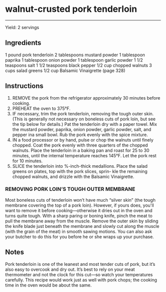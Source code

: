# walnut-crusted pork tenderloin
---
Yield: 2 servings

## Ingredients
1 pound pork tenderloin
2 tablespoons mustard powder
1 tablespoon paprika
1 tablespoon onion powder
1 tablespoon garlic powder
1 1/2 teaspoons salt
1 1/2 teaspoons black pepper
1/2 cup chopped walnuts
3 cups salad greens
1/2 cup Balsamic Vinaigrette (page 328)

## Instructions
1. REMOVE the pork from the refrigerator approximately
30 minutes before cooking.
2. PREHEAT the oven to 375°F.
3. IF necessary, trim the pork tenderloin, removing the tough
outer skin. (This is generally not necessary on boneless
cuts of pork loin, but see the tip below for details.) Pat the
tenderloin dry with a paper towel. Mix the mustard powder,
paprika, onion powder, garlic powder, salt, and pepper ina
small bowl. Rub the pork evenly with the spice mixture.
4. IN a food processor or by hand, pulse or chop the walnuts
until finely chopped. Coat the pork evenly with three
quarters of the chopped walnuts. Place the tenderloin in
a baking pan and roast for 25 to 30 minutes, until the
internal temperature reaches 145°F. Let the pork rest for 10
minutes.
5. SLICE the tenderloin into %-inch-thick medallions. Place
the salad greens on plates, top with the pork slices, sprin-
kle the remaining chopped walnuts, and drizzle with the
Balsamic Vinaigrette.


### REMOVING PORK LOIN’S TOUGH OUTER MEMBRANE
Most boneless cuts of tenderloin won’t have much “silver
skin” (the tough membrane covering the top of a pork loin).
However, if yours does, you'll want to remove it before
cooking—otherwise it dries out in the oven and turns quite
tough. With a sharp paring or boning knife, pinch the meat to
pull the membrane away from the muscle. Remove the outer
skin by sliding the knife blade just beneath the membrane
and slowly cut along the muscle (with the grain of the meat)
in smooth sawing motions. You can also ask your butcher to
do this for you before he or she wraps up your purchase.

## Notes

Pork tenderloin is one of the leanest
and most tender cuts of pork, but it’s
also easy to overcook and dry out. It’s
best to rely on your meat thermometer
and not the clock for this cut—so
watch your temperatures carefully.
This recipe would work just as well
with pork chops; the cooking time in
the oven would be about the same.
